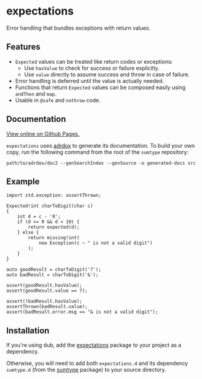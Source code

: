 expectations
============

Error handling that bundles exceptions with return values.

Features
--------

- `Expected` values can be treated like return codes or exceptions:
    - Use `hasValue` to check for success or failure explicitly.
    - Use `value` directly to assume success and throw in case of failure.
- Error handling is deferred until the value is actually needed.
- Functions that return `Expected` values can be composed easily using
  `andThen` and `map`.
- Usable in `@safe` and `nothrow` code.

Documentation
-------------

[View online on Github Pages.][docs]

`expectations` uses [adrdox][] to generate its documentation. To build your own
copy, run the following command from the root of the `sumtype` repository:

    path/to/adrdox/doc2 --genSearchIndex --genSource -o generated-docs src

[docs]: https://pbackus.github.io/expectations/expectations.html
[adrdox]: https://github.com/adamdruppe/adrdox

Example
-------

    import std.exception: assertThrown;

    Expected!int charToDigit(char c)
    {
        int d = c - '0';
        if (d >= 0 && d < 10) {
            return expected(d);
        } else {
            return missing!int(
                new Exception(c ~ " is not a valid digit")
            );
        }
    }

    auto goodResult = charToDigit('7');
    auto badResult = charToDigit('&');

    assert(goodResult.hasValue);
    assert(goodResult.value == 7);

    assert(!badResult.hasValue);
    assertThrown(badResult.value);
    assert(badResult.error.msg == "& is not a valid digit");

Installation
------------

If you're using dub, add the
[expectations](https://code.dlang.org/packages/expectations) package to your
project as a dependency.

Otherwise, you will need to add both `expectations.d` and its dependency
`sumtype.d` (from the [sumtype](https://github.com/pbackus/sumtype) package) to
your source directory.
